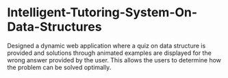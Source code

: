 # Intelligent-Tutoring-System-On-Data-Structures
Designed a dynamic web application where a quiz on data structure is provided and solutions through animated examples are displayed for the wrong answer provided by the user. This allows the users to determine how the problem can be solved optimally.
